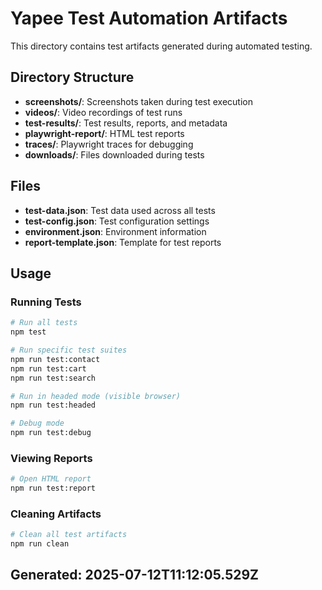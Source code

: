 # Yapee Test Automation Artifacts

This directory contains test artifacts generated during automated testing.

## Directory Structure

- **screenshots/**: Screenshots taken during test execution
- **videos/**: Video recordings of test runs
- **test-results/**: Test results, reports, and metadata
- **playwright-report/**: HTML test reports
- **traces/**: Playwright traces for debugging
- **downloads/**: Files downloaded during tests

## Files

- **test-data.json**: Test data used across all tests
- **test-config.json**: Test configuration settings
- **environment.json**: Environment information
- **report-template.json**: Template for test reports

## Usage

### Running Tests
```bash
# Run all tests
npm test

# Run specific test suites
npm run test:contact
npm run test:cart
npm run test:search

# Run in headed mode (visible browser)
npm run test:headed

# Debug mode
npm run test:debug
```

### Viewing Reports
```bash
# Open HTML report
npm run test:report
```

### Cleaning Artifacts
```bash
# Clean all test artifacts
npm run clean
```

## Generated: 2025-07-12T11:12:05.529Z
